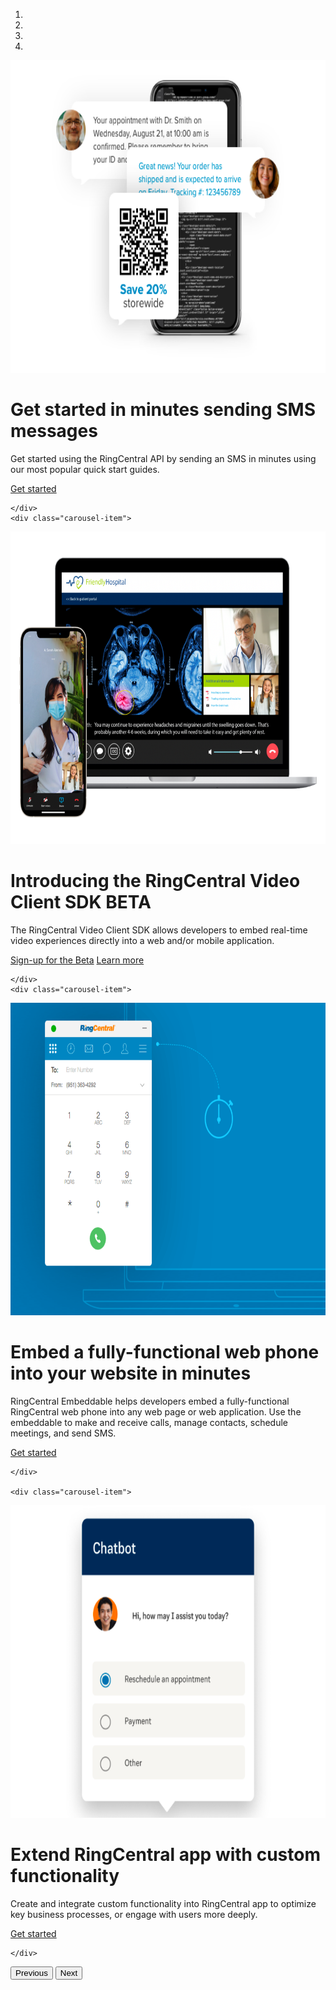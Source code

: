 <div id="carouselExampleIndicators" class="carousel slide" data-ride="carousel">
  <ol class="carousel-indicators">
    <li data-target="#carouselExampleIndicators" data-slide-to="0" class="active"></li>
    <li data-target="#carouselExampleIndicators" data-slide-to="1"></li>
    <li data-target="#carouselExampleIndicators" data-slide-to="2"></li>
    <li data-target="#carouselExampleIndicators" data-slide-to="3"></li>
  </ol>
  <div class="carousel-inner">
    <div class="carousel-item active">
	
  <div class="container col-xxl-8 px-4 py-5">
    <div class="row flex-lg-row-reverse align-items-center g-5 py-5">
      <div class="col-10 col-sm-8 col-lg-6">
        <img src="./img/carousel-sms@2x.png" class="d-block mx-lg-auto img-fluid" alt="Send an SMS" width="700" height="500" loading="lazy">
      </div>
      <div class="col-lg-6">
        <h1 class="display-5 fw-bold lh-1 mb-3">Get started in minutes sending SMS messages</h1>
        <p class="lead">Get started using the RingCentral API by sending an SMS in minutes using our most popular quick start guides.</p>
        <div class="d-grid gap-2 d-md-flex justify-content-md-start">
          <a href="messgaing/quick-start/" class="btn btn-primary btn-lg px-4 me-md-2">Get started</a>
        </div>
      </div>
    </div>
  </div>

    </div>
    <div class="carousel-item">

  <div class="container col-xxl-8 px-4 py-5">
    <div class="row flex-lg-row-reverse align-items-center g-5 py-5">
      <div class="col-10 col-sm-8 col-lg-6">
        <img src="./img/carousel-video@2x.png" class="d-block mx-lg-auto img-fluid" alt="Video Client SDK" width="700" height="500" loading="lazy">
      </div>
      <div class="col-lg-6">
        <h1 class="display-5 fw-bold lh-1 mb-3">Introducing the RingCentral Video Client SDK <span class="badge badge-pill badge-success h5">BETA</span></h1>
        <p class="lead">The RingCentral Video Client SDK allows developers to embed real-time video experiences directly into a web and/or mobile application.</p>
        <div class="d-grid gap-2 d-md-flex justify-content-md-start">
          <a href="https://forms.gle/H3QxfhqAhujkktXa6" class="btn btn-primary btn-lg px-4 me-md-2 mr-3">Sign-up for the Beta</a>
          <a href="./video/client-sdk/" class="btn btn-secondary btn-lg px-4 me-md-2">Learn more</a>
        </div>
      </div>
    </div>
  </div>

    </div>
    <div class="carousel-item">

  <div class="container col-xxl-8 px-4 py-5">
    <div class="row flex-lg-row-reverse align-items-center g-5 py-5">
      <div class="col-10 col-sm-8 col-lg-6">
        <img src="./img/carousel-embeddable@2x.png" class="d-block mx-lg-auto img-fluid" alt="RingCentral Embeddable" width="700" height="500" loading="lazy">
      </div>
      <div class="col-lg-6">
        <h1 class="display-5 fw-bold lh-1 mb-3">Embed a fully-functional web phone into your website in minutes</h1>
        <p class="lead">RingCentral Embeddable helps developers embed a fully-functional RingCentral web phone into any web page or web application. Use the embeddable to make and receive calls, manage contacts, schedule meetings, and send SMS.</p>
        <div class="d-grid gap-2 d-md-flex justify-content-md-start">
          <a href="https://developers.ringcentral.com/embeddable-voice.html" class="btn btn-primary btn-lg px-4 me-md-2">Get started</a>
        </div>
      </div>
    </div>
  </div>

    </div>

    <div class="carousel-item">

  <div class="container col-xxl-8 px-4 py-5">
    <div class="row flex-lg-row-reverse align-items-center g-5 py-5">
      <div class="col-10 col-sm-8 col-lg-6">
        <img src="./img/carousel-addins@2x.png" class="d-block mx-lg-auto img-fluid" alt="RingCentral Add-in Framework" width="700" height="500" loading="lazy">
      </div>
      <div class="col-lg-6">
        <h1 class="display-5 fw-bold lh-1 mb-3">Extend RingCentral app with custom functionality</h1>
        <p class="lead">Create and integrate custom functionality into RingCentral app to optimize key business processes, or engage with users more deeply.</p>
        <div class="d-grid gap-2 d-md-flex justify-content-md-start">
          <a href="./team-messaging/add-ins/" class="btn btn-primary btn-lg px-4 me-md-2">Get started</a>
        </div>
      </div>
    </div>
  </div>

    </div>


</div>
  <button class="carousel-control-prev" type="button" data-target="#carouselExampleIndicators" data-slide="prev">
    <span class="carousel-control-prev-icon" aria-hidden="true"></span>
    <span class="sr-only">Previous</span>
  </button>
  <button class="carousel-control-next" type="button" data-target="#carouselExampleIndicators" data-slide="next">
    <span class="carousel-control-next-icon" aria-hidden="true"></span>
    <span class="sr-only">Next</span>
  </button>
</div>






